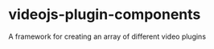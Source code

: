 videojs-plugin-components
=========================

A framework for creating an array of different video plugins
